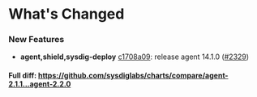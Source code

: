 # What's Changed

### New Features
- **agent,shield,sysdig-deploy** [c1708a09](https://github.com/sysdiglabs/charts/commit/c1708a09161c7b410858ba8b5d346efd7c59108e): release agent 14.1.0 ([#2329](https://github.com/sysdiglabs/charts/issues/2329))
#### Full diff: https://github.com/sysdiglabs/charts/compare/agent-2.1.1...agent-2.2.0
